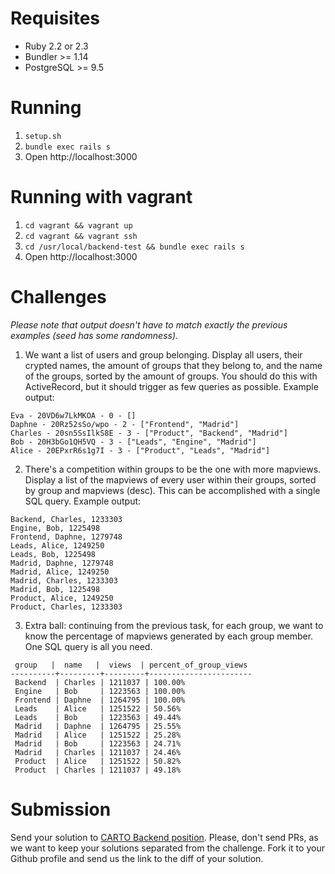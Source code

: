 # Requisites

- Ruby 2.2 or 2.3
- Bundler >= 1.14
- PostgreSQL >= 9.5

# Running

1. `setup.sh`
2. `bundle exec rails s`
3.  Open http://localhost:3000

# Running with vagrant

1. `cd vagrant && vagrant up`
2. `cd vagrant && vagrant ssh`
2. `cd /usr/local/backend-test && bundle exec rails s`
3.  Open http://localhost:3000

# Challenges

_Please note that output doesn't have to match exactly the previous examples (seed has some randomness)._

1. We want a list of users and group belonging. Display all users, their crypted names, the amount of groups that they belong to, and the name of the groups, sorted by the amount of groups. You should do this with ActiveRecord, but it should trigger as few queries as possible. Example output:

```
Eva - 20VD6w7LkMKOA - 0 - []
Daphne - 20Rz52sSo/wpo - 2 - ["Frontend", "Madrid"]
Charles - 20sn5SsIlkS8E - 3 - ["Product", "Backend", "Madrid"]
Bob - 20H3bGo1QH5VQ - 3 - ["Leads", "Engine", "Madrid"]
Alice - 20EPxrR6s1g7I - 3 - ["Product", "Leads", "Madrid"]
```

2. There's a competition within groups to be the one with more mapviews. Display a list of the mapviews of every user within their groups, sorted by group and mapviews (desc). This can be accomplished with a single SQL query. Example output:

```
Backend, Charles, 1233303
Engine, Bob, 1225498
Frontend, Daphne, 1279748
Leads, Alice, 1249250
Leads, Bob, 1225498
Madrid, Daphne, 1279748
Madrid, Alice, 1249250
Madrid, Charles, 1233303
Madrid, Bob, 1225498
Product, Alice, 1249250
Product, Charles, 1233303
```

3. Extra ball: continuing from the previous task, for each group, we want to know the percentage of mapviews generated by each group member. One SQL query is all you need.

```
 group   |  name   |  views  | percent_of_group_views
----------+---------+---------+-----------------------
 Backend  | Charles | 1211037 | 100.00%
 Engine   | Bob     | 1223563 | 100.00%
 Frontend | Daphne  | 1264795 | 100.00%
 Leads    | Alice   | 1251522 | 50.56%
 Leads    | Bob     | 1223563 | 49.44%
 Madrid   | Daphne  | 1264795 | 25.55%
 Madrid   | Alice   | 1251522 | 25.28%
 Madrid   | Bob     | 1223563 | 24.71%
 Madrid   | Charles | 1211037 | 24.46%
 Product  | Alice   | 1251522 | 50.82%
 Product  | Charles | 1211037 | 49.18%
 ```

# Submission

Send your solution to [CARTO Backend position](https://boards.greenhouse.io/cartodb/jobs/726194#.WT6AaRPyjUI). Please, don't send PRs, as we want to keep your solutions separated from the challenge. Fork it to your Github profile and send us the link to the diff of your solution.
